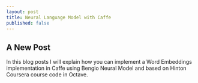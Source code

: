 ```yaml
---
layout: post
title: Neural Language Model with Caffe
published: false
---
```


## A New Post

In this blog posts I will explain how you can implement a Word Embeddings implementation in Caffe using Bengio Neural Model and based on Hinton Coursera course code in Octave.

